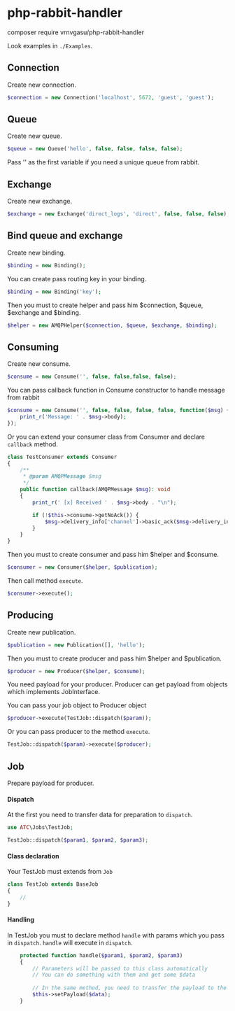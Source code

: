 # php-rabbit-handler

composer require vrnvgasu/php-rabbit-handler

Look examples in `./Examples`.

## Connection
Create new connection.
```php
$connection = new Connection('localhost', 5672, 'guest', 'guest');
```

## Queue
Create new queue.
```php
$queue = new Queue('hello', false, false, false, false);
```
Pass '' as the first variable if you need a unique queue from rabbit.

## Exchange
Create new exchange.
```php
$exchange = new Exchange('direct_logs', 'direct', false, false, false);
```

## Bind queue and exchange
Create new binding.
```php
$binding = new Binding();
```
You can create pass routing key in your binding.
```php
$binding = new Binding('key');
```

Then you must to create helper and pass him $connection, $queue, $exchange and $binding.
```php
$helper = new AMQPHelper($connection, $queue, $exchange, $binding);
```

## Consuming
Create new consume.
```php
$consume = new Consume('', false, false,false, false);
```

You can pass callback function in Consume constructor to handle message from rabbit
```php
$consume = new Consume('', false, false, false, false, function($msg) {
    print_r('Message: ' . $msg->body);
});
```

Or you can extend your consumer class from Consumer and declare `callback` method.
```php
class TestConsumer extends Consumer
{
    /**
     * @param AMQPMessage $msg
     */
    public function callback(AMQPMessage $msg): void
    {
        print_r(' [x] Received ' . $msg->body . "\n");

        if (!$this->consume->getNoAck()) {
            $msg->delivery_info['channel']->basic_ack($msg->delivery_info['delivery_tag']);
        }
    }
}
```

Then you must to create consumer and pass him $helper and $consume.
```php
$consumer = new Consumer($helper, $publication);
```

Then call method `execute`.
```php
$consumer->execute();
```

## Producing
Create new publication.
```php
$publication = new Publication([], 'hello');
```
Then you must to create producer and pass him $helper and $publication.
```php
$producer = new Producer($helper, $consume);
```

You need payload for your producer.
Producer can get payload from objects which implements JobInterface.
 
You can pass your job object to Producer object
```php
$producer->execute(TestJob::dispatch($param));
```

Or you can pass producer to the method `execute`.
```php
TestJob::dispatch($param)->execute($producer);
```

## Job
Prepare payload for producer.

#### Dispatch
At the first you need to transfer data for preparation to `dispatch`.
```php
use ATC\Jobs\TestJob;

TestJob::dispatch($param1, $param2, $param3);
```
#### Class declaration
Your TestJob must extends from `Job`
```php
class TestJob extends BaseJob
{
    //
}
```

#### Handling
In TestJob you must to declare method `handle` with params which you pass in `dispatch`. `handle` will execute in `dispatch`.
```php
    protected function handle($param1, $param2, $param3)
    {
        // Parameters will be passed to this class automatically
        // You can do something with them and get some $data
        
        // In the same method, you need to transfer the payload to the method `payload` for `producer`
        $this->setPayload($data);
    }
```








